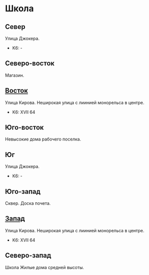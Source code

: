 # Школа

## Север

Улица Джокера.

* K6:   -

## Северо-восток

Магазин.

## [Восток](./10380080.md)

Улица Кирова.
Неширокая улица с лиинией монорельса в центре.

* K6:   XVII
        64

## Юго-восток

Невысокие дома рабочего поселка.

## Юг

Улица Джокера.

* K6:   -

## Юго-запад

Сквер.
Доска почета.

## [Запад](./10370080.md)

Улица Кирова.
Неширокая улица с лиинией монорельса в центре.

* K6:   XVII
        64

## Северо-запад

Школа
Жилые дома средней высоты.

